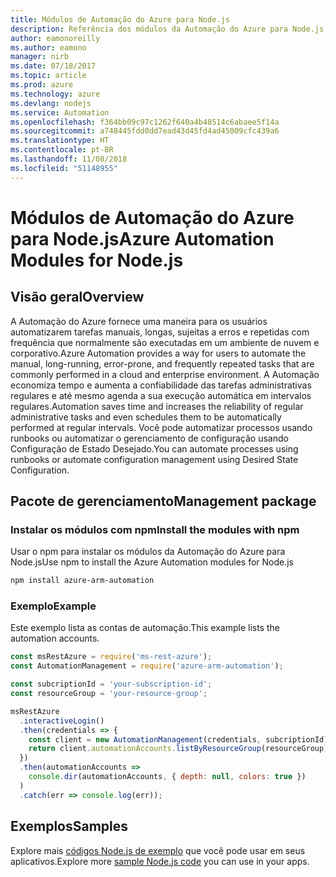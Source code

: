 ```yaml
---
title: Módulos de Automação do Azure para Node.js
description: Referência dos módulos da Automação do Azure para Node.js
author: eamonoreilly
ms.author: eamono
manager: nirb
ms.date: 07/18/2017
ms.topic: article
ms.prod: azure
ms.technology: azure
ms.devlang: nodejs
ms.service: Automation
ms.openlocfilehash: f364bb09c97c1262f640a4b48514c6abaee5f14a
ms.sourcegitcommit: a748445fdd0dd7ead43d45fd4ad45009cfc439a6
ms.translationtype: HT
ms.contentlocale: pt-BR
ms.lasthandoff: 11/08/2018
ms.locfileid: "51148955"
---
```

# <a name="azure-automation-modules-for-nodejs"></a><span data-ttu-id="800e7-103">Módulos de Automação do Azure para Node.js</span><span class="sxs-lookup"><span data-stu-id="800e7-103">Azure Automation Modules for Node.js</span></span>

## <a name="overview"></a><span data-ttu-id="800e7-104">Visão geral</span><span class="sxs-lookup"><span data-stu-id="800e7-104">Overview</span></span>

<span data-ttu-id="800e7-105">A Automação do Azure fornece uma maneira para os usuários automatizarem tarefas manuais, longas, sujeitas a erros e repetidas com frequência que normalmente são executadas em um ambiente de nuvem e corporativo.</span><span class="sxs-lookup"><span data-stu-id="800e7-105">Azure Automation provides a way for users to automate the manual, long-running, error-prone, and frequently repeated tasks that are commonly performed in a cloud and enterprise environment.</span></span> <span data-ttu-id="800e7-106">A Automação economiza tempo e aumenta a confiabilidade das tarefas administrativas regulares e até mesmo agenda a sua execução automática em intervalos regulares.</span><span class="sxs-lookup"><span data-stu-id="800e7-106">Automation saves time and increases the reliability of regular administrative tasks and even schedules them to be automatically performed at regular intervals.</span></span> <span data-ttu-id="800e7-107">Você pode automatizar processos usando runbooks ou automatizar o gerenciamento de configuração usando Configuração de Estado Desejado.</span><span class="sxs-lookup"><span data-stu-id="800e7-107">You can automate processes using runbooks or automate configuration management using Desired State Configuration.</span></span>

## <a name="management-package"></a><span data-ttu-id="800e7-108">Pacote de gerenciamento</span><span class="sxs-lookup"><span data-stu-id="800e7-108">Management package</span></span>

### <a name="install-the-modules-with-npm"></a><span data-ttu-id="800e7-109">Instalar os módulos com npm</span><span class="sxs-lookup"><span data-stu-id="800e7-109">Install the modules with npm</span></span>

<span data-ttu-id="800e7-110">Usar o npm para instalar os módulos da Automação do Azure para Node.js</span><span class="sxs-lookup"><span data-stu-id="800e7-110">Use npm to install the Azure Automation modules for Node.js</span></span>

```bash
npm install azure-arm-automation
```

### <a name="example"></a><span data-ttu-id="800e7-111">Exemplo</span><span class="sxs-lookup"><span data-stu-id="800e7-111">Example</span></span>

<span data-ttu-id="800e7-112">Este exemplo lista as contas de automação.</span><span class="sxs-lookup"><span data-stu-id="800e7-112">This example lists the automation accounts.</span></span>

```javascript
const msRestAzure = require('ms-rest-azure');
const AutomationManagement = require('azure-arm-automation');

const subcriptionId = 'your-subscription-id';
const resourceGroup = 'your-resource-group';

msRestAzure
  .interactiveLogin()
  .then(credentials => {
    const client = new AutomationManagement(credentials, subcriptionId);
    return client.automationAccounts.listByResourceGroup(resourceGroup);
  })
  .then(automationAccounts =>
    console.dir(automationAccounts, { depth: null, colors: true })
  )
  .catch(err => console.log(err));
```

## <a name="samples"></a><span data-ttu-id="800e7-113">Exemplos</span><span class="sxs-lookup"><span data-stu-id="800e7-113">Samples</span></span>

<span data-ttu-id="800e7-114">Explore mais [códigos Node.js de exemplo](https://azure.microsoft.com/resources/samples/?platform=nodejs) que você pode usar em seus aplicativos.</span><span class="sxs-lookup"><span data-stu-id="800e7-114">Explore more [sample Node.js code](https://azure.microsoft.com/resources/samples/?platform=nodejs) you can use in your apps.</span></span>
